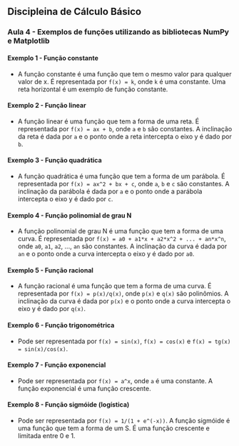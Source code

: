 ## Discipleina de Cálculo Básico
### Aula 4 - Exemplos de funções utilizando as bibliotecas NumPy e Matplotlib

#### Exemplo 1 - Função constante

- A função constante é uma função que tem o mesmo valor para qualquer valor de x. É representada por `f(x) = k`, onde `k` é uma constante. Uma reta horizontal é um exemplo de função constante.

#### Exemplo 2 - Função linear

- A função linear é uma função que tem a forma de uma reta. É representada por `f(x) = ax + b`, onde `a` e `b` são constantes. A inclinação da reta é dada por `a` e o ponto onde a reta intercepta o eixo y é dado por `b`.

#### Exemplo 3 - Função quadrática

- A função quadrática é uma função que tem a forma de um parábola. É representada por `f(x) = ax^2 + bx + c`, onde `a`, `b` e `c` são constantes. A inclinação da parábola é dada por `a` e o ponto onde a parábola intercepta o eixo y é dado por `c`.

#### Exemplo 4 - Função polinomial de grau N

- A função polinomial de grau N é uma função que tem a forma de uma curva. É representada por `f(x) = a0 + a1*x + a2*x^2 + ... + an*x^n`, onde `a0`, `a1`, `a2`, ..., `an` são constantes. A inclinação da curva é dada por `an` e o ponto onde a curva intercepta o eixo y é dado por `a0`.

#### Exemplo 5 - Função racional

- A função racional é uma função que tem a forma de uma curva. É representada por `f(x) = p(x)/q(x)`, onde `p(x)` e `q(x)` são polinômios. A inclinação da curva é dada por `p(x)` e o ponto onde a curva intercepta o eixo y é dado por `q(x)`.

#### Exemplo 6 - Função trigonométrica

- Pode ser representada por `f(x) = sin(x)`, `f(x) = cos(x)` e `f(x) = tg(x) = sin(x)/cos(x)`.

#### Exemplo 7 - Função exponencial

- Pode ser representada por `f(x) = a^x`, onde `a` é uma constante. A função exponencial é uma função crescente.

#### Exemplo 8 - Função sigmóide (logística)

- Pode ser representada por `f(x) = 1/(1 + e^(-x))`. A função sigmóide é uma função que tem a forma de um S. É uma função crescente e limitada entre 0 e 1.